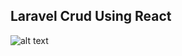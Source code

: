 
## Laravel Crud Using React

![alt text](https://github.com/[mahabubul1]/[Laravel-react-crud]/blob/[master]/add-form.jpg?raw=true)
